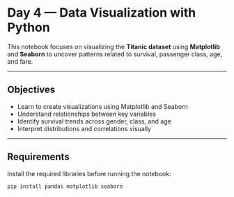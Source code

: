 #  Day 4 — Data Visualization with Python

This notebook focuses on visualizing the **Titanic dataset** using **Matplotlib** and **Seaborn** to uncover patterns related to survival, passenger class, age, and fare.

---

##  Objectives
- Learn to create visualizations using Matplotlib and Seaborn  
- Understand relationships between key variables  
- Identify survival trends across gender, class, and age  
- Interpret distributions and correlations visually  

---

##  Requirements
Install the required libraries before running the notebook:
```bash
pip install pandas matplotlib seaborn
